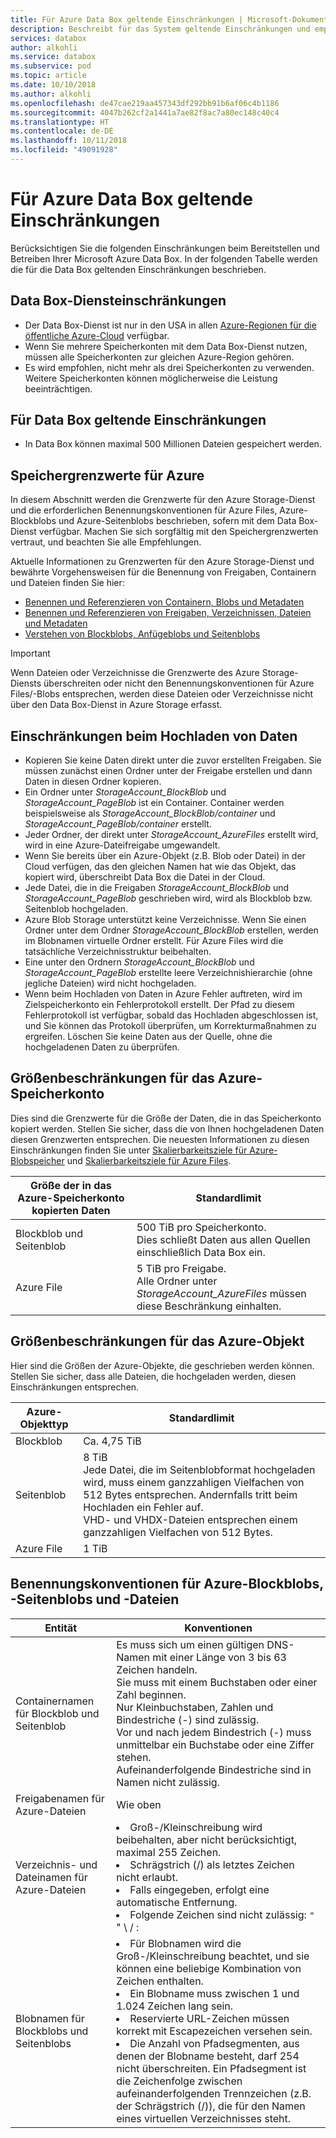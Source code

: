 ```yaml
---
title: Für Azure Data Box geltende Einschränkungen | Microsoft-Dokumentation
description: Beschreibt für das System geltende Einschränkungen und empfohlene Größen für Microsoft Azure Data Box-Komponenten und -Verbindungen.
services: databox
author: alkohli
ms.service: databox
ms.subservice: pod
ms.topic: article
ms.date: 10/10/2018
ms.author: alkohli
ms.openlocfilehash: de47cae219aa457343df292bb91b6af06c4b1186
ms.sourcegitcommit: 4047b262cf2a1441a7ae82f8ac7a80ec148c40c4
ms.translationtype: HT
ms.contentlocale: de-DE
ms.lasthandoff: 10/11/2018
ms.locfileid: "49091928"
---
```

# <a name="azure-data-box-limits"></a>Für Azure Data Box geltende Einschränkungen

Berücksichtigen Sie die folgenden Einschränkungen beim Bereitstellen und Betreiben Ihrer Microsoft Azure Data Box. In der folgenden Tabelle werden die für die Data Box geltenden Einschränkungen beschrieben.


## <a name="data-box-service-limits"></a>Data Box-Diensteinschränkungen

 - Der Data Box-Dienst ist nur in den USA in allen [Azure-Regionen für die öffentliche Azure-Cloud](https://azure.microsoft.com/regions/) verfügbar.
 - Wenn Sie mehrere Speicherkonten mit dem Data Box-Dienst nutzen, müssen alle Speicherkonten zur gleichen Azure-Region gehören.
 - Es wird empfohlen, nicht mehr als drei Speicherkonten zu verwenden. Weitere Speicherkonten können möglicherweise die Leistung beeinträchtigen.

## <a name="data-box-limits"></a>Für Data Box geltende Einschränkungen

- In Data Box können maximal 500 Millionen Dateien gespeichert werden.

## <a name="azure-storage-limits"></a>Speichergrenzwerte für Azure

In diesem Abschnitt werden die Grenzwerte für den Azure Storage-Dienst und die erforderlichen Benennungskonventionen für Azure Files, Azure-Blockblobs und Azure-Seitenblobs beschrieben, sofern mit dem Data Box-Dienst verfügbar. Machen Sie sich sorgfältig mit den Speichergrenzwerten vertraut, und beachten Sie alle Empfehlungen.

Aktuelle Informationen zu Grenzwerten für den Azure Storage-Dienst und bewährte Vorgehensweisen für die Benennung von Freigaben, Containern und Dateien finden Sie hier:

- [Benennen und Referenzieren von Containern, Blobs und Metadaten](https://docs.microsoft.com/rest/api/storageservices/naming-and-referencing-containers--blobs--and-metadata)
- [Benennen und Referenzieren von Freigaben, Verzeichnissen, Dateien und Metadaten](https://docs.microsoft.com/rest/api/storageservices/naming-and-referencing-shares--directories--files--and-metadata)
- [Verstehen von Blockblobs, Anfügeblobs und Seitenblobs](https://docs.microsoft.com/rest/api/storageservices/understanding-block-blobs--append-blobs--and-page-blobs)

> [!IMPORTANT]
> Wenn Dateien oder Verzeichnisse die Grenzwerte des Azure Storage-Diensts überschreiten oder nicht den Benennungskonventionen für Azure Files/-Blobs entsprechen, werden diese Dateien oder Verzeichnisse nicht über den Data Box-Dienst in Azure Storage erfasst.

## <a name="data-upload-caveats"></a>Einschränkungen beim Hochladen von Daten

- Kopieren Sie keine Daten direkt unter die zuvor erstellten Freigaben. Sie müssen zunächst einen Ordner unter der Freigabe erstellen und dann Daten in diesen Ordner kopieren.
- Ein Ordner unter *StorageAccount_BlockBlob* und *StorageAccount_PageBlob* ist ein Container. Container werden beispielsweise als *StorageAccount_BlockBlob/container* und *StorageAccount_PageBlob/container* erstellt.
- Jeder Ordner, der direkt unter *StorageAccount_AzureFiles* erstellt wird, wird in eine Azure-Dateifreigabe umgewandelt.
- Wenn Sie bereits über ein Azure-Objekt (z.B. Blob oder Datei) in der Cloud verfügen, das den gleichen Namen hat wie das Objekt, das kopiert wird, überschreibt Data Box die Datei in der Cloud.
- Jede Datei, die in die Freigaben *StorageAccount_BlockBlob* und *StorageAccount_PageBlob* geschrieben wird, wird als Blockblob bzw. Seitenblob hochgeladen.
- Azure Blob Storage unterstützt keine Verzeichnisse. Wenn Sie einen Ordner unter dem Ordner *StorageAccount_BlockBlob* erstellen, werden im Blobnamen virtuelle Ordner erstellt. Für Azure Files wird die tatsächliche Verzeichnisstruktur beibehalten.
- Eine unter den Ordnern *StorageAccount_BlockBlob* und *StorageAccount_PageBlob* erstellte leere Verzeichnishierarchie (ohne jegliche Dateien) wird nicht hochgeladen.
- Wenn beim Hochladen von Daten in Azure Fehler auftreten, wird im Zielspeicherkonto ein Fehlerprotokoll erstellt. Der Pfad zu diesem Fehlerprotokoll ist verfügbar, sobald das Hochladen abgeschlossen ist, und Sie können das Protokoll überprüfen, um Korrekturmaßnahmen zu ergreifen. Löschen Sie keine Daten aus der Quelle, ohne die hochgeladenen Daten zu überprüfen.

## <a name="azure-storage-account-size-limits"></a>Größenbeschränkungen für das Azure-Speicherkonto

Dies sind die Grenzwerte für die Größe der Daten, die in das Speicherkonto kopiert werden. Stellen Sie sicher, dass die von Ihnen hochgeladenen Daten diesen Grenzwerten entsprechen. Die neuesten Informationen zu diesen Einschränkungen finden Sie unter [Skalierbarkeitsziele für Azure-Blobspeicher](https://docs.microsoft.com/azure/storage/common/storage-scalability-targets#azure-blob-storage-scale-targets) und [Skalierbarkeitsziele für Azure Files](https://docs.microsoft.com/azure/storage/common/storage-scalability-targets#azure-files-scale-targets).

| Größe der in das Azure-Speicherkonto kopierten Daten                      | Standardlimit          |
|---------------------------------------------------------------------|------------------------|
| Blockblob und Seitenblob                                            | 500 TiB pro Speicherkonto. <br> Dies schließt Daten aus allen Quellen einschließlich Data Box ein.|
| Azure File                                                          | 5 TiB pro Freigabe.<br> Alle Ordner unter *StorageAccount_AzureFiles* müssen diese Beschränkung einhalten.       |

## <a name="azure-object-size-limits"></a>Größenbeschränkungen für das Azure-Objekt

Hier sind die Größen der Azure-Objekte, die geschrieben werden können. Stellen Sie sicher, dass alle Dateien, die hochgeladen werden, diesen Einschränkungen entsprechen.

| Azure-Objekttyp | Standardlimit                                             |
|-------------------|-----------------------------------------------------------|
| Blockblob        | Ca. 4,75 TiB                                                 |
| Seitenblob         | 8 TiB <br> Jede Datei, die im Seitenblobformat hochgeladen wird, muss einem ganzzahligen Vielfachen von 512 Bytes entsprechen. Andernfalls tritt beim Hochladen ein Fehler auf. <br> VHD- und VHDX-Dateien entsprechen einem ganzzahligen Vielfachen von 512 Bytes. |
| Azure File        | 1 TiB                                                      |

## <a name="azure-block-blob-page-blob-and-file-naming-conventions"></a>Benennungskonventionen für Azure-Blockblobs, -Seitenblobs und -Dateien

| Entität                                       | Konventionen                                                                                                                                                                                                                                                                                                               |
|----------------------------------------------|---------------------------------------------------------------------------------------------------------------------------------------------------------------------------------------------------------------------------------------------------------------------------------------------------------------------------|
| Containernamen für Blockblob und Seitenblob | Es muss sich um einen gültigen DNS-Namen mit einer Länge von 3 bis 63 Zeichen handeln. <br>  Sie muss mit einem Buchstaben oder einer Zahl beginnen. <br> Nur Kleinbuchstaben, Zahlen und Bindestriche (-) sind zulässig. <br> Vor und nach jedem Bindestrich (-) muss unmittelbar ein Buchstabe oder eine Ziffer stehen. <br> Aufeinanderfolgende Bindestriche sind in Namen nicht zulässig. |
| Freigabenamen für Azure-Dateien                  | Wie oben                                                                                                                                                                                                                                                                                                             |
| Verzeichnis- und Dateinamen für Azure-Dateien     |<li> Groß-/Kleinschreibung wird beibehalten, aber nicht berücksichtigt, maximal 255 Zeichen. </li><li> Schrägstrich (/) als letztes Zeichen nicht erlaubt. </li><li>Falls eingegeben, erfolgt eine automatische Entfernung. </li><li> Folgende Zeichen sind nicht zulässig: `" `" \ / : | < > * ?`</li><li> Reservierte URL-Zeichen müssen korrekt mit Escapezeichen versehen sein. </li><li> Ungültige Zeichen im URL-Pfad sind unzulässig. Codepunkte wie „\uE000“ sind keine gültigen Unicode-Zeichen. Einige ASCII- und Unicode-Zeichen, z.B. Steuerzeichen (0x00 bis 0x1F, \u0081 usw.), sind ebenfalls unzulässig. Regeln für Unicode-Zeichenfolgen in HTTP/1.1 finden Sie unter „RFC 2616, Section 2.2: Basic Rules“ und „RFC 3987“. </li><li> Die folgenden Dateinamen sind unzulässig: LPT1, LPT2, LPT3, LPT4, LPT5, LPT6, LPT7, LPT8, LPT9, COM1, COM2, COM3, COM4, COM5, COM6, COM7, COM8, COM9, PRN, AUX, NUL, CON, CLOCK$, Punkt (.) und zwei Punkte (..).</li>|
| Blobnamen für Blockblobs und Seitenblobs      | </li><li>Für Blobnamen wird die Groß-/Kleinschreibung beachtet, und sie können eine beliebige Kombination von Zeichen enthalten. </li><li>Ein Blobname muss zwischen 1 und 1.024 Zeichen lang sein. </li><li>Reservierte URL-Zeichen müssen korrekt mit Escapezeichen versehen sein. </li><li>Die Anzahl von Pfadsegmenten, aus denen der Blobname besteht, darf 254 nicht überschreiten. Ein Pfadsegment ist die Zeichenfolge zwischen aufeinanderfolgenden Trennzeichen (z.B. der Schrägstrich (/)), die für den Namen eines virtuellen Verzeichnisses steht.</li> |
